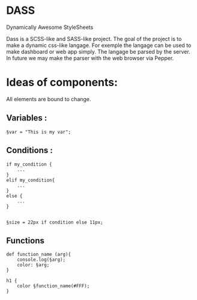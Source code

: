 # DASS
Dynamically Awesome StyleSheets


Dass is a SCSS-like and SASS-like project. The goal of the project is to make a dynamic css-like langage. For exemple the langage can be used to make dashboard or web app simply. The langage be parsed by the server. In future we may make the parser with the web browser via Pepper. 

# Ideas of components:

All elements are bound to change.

## Variables :

```
§var = "This is my var";
```

## Conditions :

```
if my_condition {
	...
}
elif my_condition{
	...
}
else {
	...
}


§size = 22px if condition else 11px;
```

## Functions

```
def function_name (arg){
	console.log(§arg);
	color: §arg;
}

h1 {
	color §function_name(#FFF);
}
```

<!---
	```
	§size = 500px
	§f_size = 20px if §html.width > §size else 10px;
	
	§animation = {
	  transition: 0.5s;
	}
	
	h1 {
	  if §html.width > §size{
	    this.add(§animation);
	  }
	  font-size: §f_size;
	}
	```
-->

